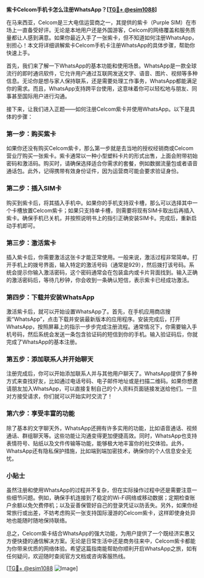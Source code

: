**紫卡Celcom手机卡怎么注册WhatsApp？[[TG💪+ @esim1088](https://t.me/s/esim1088)]**

在马来西亚，Celcom是三大电信运营商之一，其提供的紫卡（Purple SIM）在市场上一直备受好评。无论是本地用户还是外国游客，Celcom的网络覆盖和服务质量都让人感到满意。如果你最近入手了一张紫卡，但不知道如何注册WhatsApp，别担心！本文将详细讲解紫卡Celcom手机卡注册WhatsApp的具体步骤，帮助你快速上手。

首先，我们来了解一下WhatsApp的基本功能和使用场景。WhatsApp是一款全球流行的即时通讯软件，它允许用户通过互联网发送文字、语音、图片、视频等多种信息。无论你是想与家人保持联系，还是需要处理工作事务，WhatsApp都能满足你的需求。而且，WhatsApp支持跨平台使用，这意味着你可以轻松地与朋友、同事甚至国际用户进行沟通。

接下来，让我们进入正题——如何注册Celcom紫卡并使用WhatsApp。以下是具体的步骤：

### 第一步：购买紫卡

如果你还没有购买Celcom紫卡，那么第一步就是去当地的授权经销商或Celcom营业厅购买一张紫卡。紫卡通常以一种小型塑料卡片的形式出售，上面会附带初始密码和激活码。购买时，请确保选择适合你需求的套餐，例如数据流量包或者语音通话包。此外，记得携带有效身份证件，因为运营商可能会要求验证身份。

### 第二步：插入SIM卡

购买到紫卡后，将其插入手机中。如果你的手机支持双卡槽，那么可以选择其中一个卡槽放置Celcom紫卡；如果只支持单卡槽，则需要将现有SIM卡取出后再插入紫卡。确保手机已关机，并按照说明书上的指引正确安装SIM卡。完成后，重新启动手机即可。

### 第三步：激活紫卡

插入紫卡后，你需要激活这张卡才能正常使用。一般来说，激活过程非常简单。打开手机上的拨号界面，输入特定的激活号码（通常是929），然后拨打该号码。系统会提示你输入激活密码，这个密码通常会在包装盒内或卡片背面找到。输入正确的激活密码后，等待几秒钟，你会收到一条确认短信，表示紫卡已经成功激活。

### 第四步：下载并安装WhatsApp

激活紫卡后，就可以开始设置WhatsApp了。首先，在手机应用商店搜索“WhatsApp”，点击下载并安装最新版本的应用程序。安装完成后，打开WhatsApp，按照屏幕上的指示一步步完成注册流程。通常情况下，你需要输入手机号码，然后系统会发送一条包含验证码的短信到你的手机。输入验证码后，你就完成了WhatsApp的基本注册。

### 第五步：添加联系人并开始聊天

注册完成后，你可以开始添加联系人并与其他用户聊天了。WhatsApp提供了多种方式来查找好友，比如通过电话号码、电子邮件地址或是扫描二维码。如果你想邀请朋友加入WhatsApp，可以直接复制自己的个人资料页面链接发送给他们。一旦对方接受请求，你们就可以开始实时交流了！

### 第六步：享受丰富的功能

除了基本的文字聊天外，WhatsApp还拥有许多实用的功能，比如语音通话、视频通话、群组聊天等。这些功能让沟通变得更加便捷高效。同时，WhatsApp也支持表情符号、贴纸以及文件传输等功能，能够极大地丰富你的社交体验。此外，WhatsApp还有隐私保护措施，比如端到端加密技术，确保你的个人信息安全无忧。

### 小贴士

虽然注册和使用WhatsApp的过程并不复杂，但在实际操作过程中还是需要注意一些细节问题。例如，确保手机连接到了稳定的Wi-Fi网络或移动数据；定期检查账户余额以免欠费停机；以及妥善保管好自己的登录凭证以防丢失。另外，如果你经常旅行或出差，不妨考虑购买一张支持国际漫游的Celcom紫卡，这样即使身处异地也能随时随地保持联络。

总之，Celcom紫卡结合WhatsApp的强大功能，为用户提供了一个既经济实惠又方便快捷的通信解决方案。无论是日常生活中还是商务往来中，Celcom紫卡都能为你带来优质的网络体验。希望这篇指南能帮助你顺利开启WhatsApp之旅，如有任何疑问，欢迎随时查阅官方文档或咨询客服热线。

[[TG💪+ @esim1088](https://t.me/s/esim1088) ![Image](https://i.postimg.cc/4NQfJmqS/Snipaste-2025-05-13-00-14-12.png)]